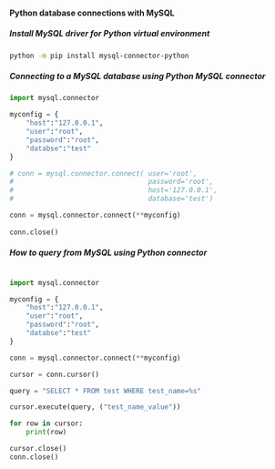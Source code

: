 #### Python database connections with MySQL 
##### Install MySQL driver for Python virtual environment
```bash
python -m pip install mysql-connector-python

```

##### Connecting to a MySQL database using Python MySQL connector
```python
import mysql.connector

myconfig = {
    "host":"127.0.0.1",
    "user":"root",
    "password":"root",
    "databse":"test"
}

# conn = mysql.connector.connect( user='root', 
#                                 password='root', 
#                                 host='127.0.0.1', 
#                                 database='test')

conn = mysql.connector.connect(**myconfig)
                                
conn.close()                                

```

##### How to query from MySQL using Python connector

```python

import mysql.connector

myconfig = {
    "host":"127.0.0.1",
    "user":"root",
    "password":"root",
    "databse":"test"
}

conn = mysql.connector.connect(**myconfig)

cursor = conn.cursor()

query = "SELECT * FROM test WHERE test_name=%s"

cursor.execute(query, ("test_name_value"))

for row in cursor:
    print(row)

cursor.close()
conn.close()

```